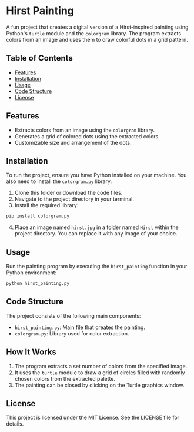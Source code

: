 # Hirst Painting

A fun project that creates a digital version of a Hirst-inspired painting using Python's `turtle` module and the `colorgram` library. The program extracts colors from an image and uses them to draw colorful dots in a grid pattern.

## Table of Contents

- [Features](#features)
- [Installation](#installation)
- [Usage](#usage)
- [Code Structure](#code-structure)
- [License](#license)

## Features

- Extracts colors from an image using the `colorgram` library.
- Generates a grid of colored dots using the extracted colors.
- Customizable size and arrangement of the dots.

## Installation

To run the project, ensure you have Python installed on your machine. You also need to install the `colorgram.py` library.

1. Clone this folder or download the code files.
2. Navigate to the project directory in your terminal.
3. Install the required library:

```bash
pip install colorgram.py
```

4. Place an image named `hirst.jpg` in a folder named `Hirst` within the project directory. You can replace it with any image of your choice.

## Usage

Run the painting program by executing the `hirst_painting` function in your Python environment:

```bash
python hirst_painting.py
```

## Code Structure

The project consists of the following main components:

- `hirst_painting.py`: Main file that creates the painting.
- `colorgram.py`: Library used for color extraction.

## How It Works

1. The program extracts a set number of colors from the specified image.
2. It uses the `turtle` module to draw a grid of circles filled with randomly chosen colors from the extracted palette.
3. The painting can be closed by clicking on the Turtle graphics window.


## License

This project is licensed under the MIT License. See the LICENSE file for details.
